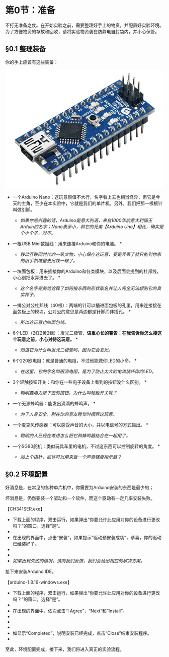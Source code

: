 # 第0节：准备

不打无准备之仗。在开始实验之前，需要整理好手上的物资，并配置好实验环境。为了方便物资的存放和回收，请将实验物资装在防静电自封袋内，并小心保管。

## §0.1 整理装备

你的手上应该有这些装备：

![](.gitbook/assets/chap0_img1_arduinonano.jpg)
* 一个Arduino Nano：这玩意颜值不大行，名字看上去也相当怪异，但它是今天的主角，至少在本实验中，它就是我们的单片机。另外，我们把那一根根针叫做引脚。
  * _如果你感兴趣的话，Arduino是意大利语，来自1000年前意大利国王Arduin的名字；Nano表示小，和它的兄弟【Arduino Uno】相比，确实是个小个子，对不_。


* 一根USB Mini数据线：用来连接Arduino和你的电脑。
  *
  * _移动互联网时代的一级文物，小心保存这玩意，要是弄丢了就只能到你家的旧手机堆里去另找一根了。_


* 一块面包板：用来插接你的Arduino和各类模块，以及后面会提到的杜邦线，小心别把水弄进去了。
  *
  * _这个名字完美地诠释了如何按东西的形状取名并让人完全无法想到它的真实样子。_


* 一排公对公杜邦线（40根）：两端的针可以插进面包板的孔里，用来连接接在面包板上的模块，公对公的意思是两边都是针脚而非插孔。
  *
  * _所以这玩意也叫面包线。_


* 6个LED（2红2黄2绿）：发光二极管，**语重心长的警告：在我告诉你怎么接这个玩意之前，小心对待这玩意。**
  *
  * _知道它为什么叫发光二极管吗，因为它会发光。_


* 6个220欧电阻：就是普通的电阻，不过他能救你LED的小命。
  * 
  * _在这里，它的学名叫限流电阻，是为了防止太大的电流烧坏你的LED。_


* 3个轻触按钮开关：和你在一些电子设备上看到的按钮没什么区别。
  *
  * _明明要用力按下去的按钮，为什么叫轻触开关呢？_


* 一个无源蜂鸣器：能发出滴滴的蜂鸣声。
  *
  * _为了人身安全，别在你的室友睡觉时摆弄这玩意。_


* 一个麦克风传感器：可以感受声音的大小，并以电信号的方式输出。
  *
  * _聪明的人已经在考虑怎么把它和蜂鸣器结合在一起用了。_


* 一个SG90舵机：类似玩具车里的电机，不过这东西可以控制旋转的角度。
  *
  * _加上个指针，或许可以用来做一个声音强度指示器？_

## §0.2 环境配置

好消息是，在常见的各种单片机中，你需要为Arduino安装的东西是最少的；

坏消息是，仍然要装一个驱动和一个软件，而这个驱动有一定几率安装失败。

【CH341SER.exe】

* 下载上面的程序，双击运行，如果弹出“你要允许此应用对你的设备进行更改吗？”的窗口，选择“是”。
*
* 在出现的界面中，点击“安装”，如果提示“驱动预安装成功”，恭喜，你的驱动已经装好了。
*
*
* _如果出现失败的情况，请向我们反馈，我们会给出相应的解决方案。_

接下来安装Arduino IDE。

【arduino-1.8.16-windows.exe】

* 下载上面的程序，双击运行，如果弹出“你要允许此应用对你的设备进行更改吗？”的窗口，选择“是”。
*
* 在出现的界面中，依次点击“I Agree”，“Next”和“Install”。
*
*
*
* 如显示“Completed”，说明安装已经完成，点击“Close”结束安装程序。
*

至此，环境配置完成，接下来，我们将进入真正的实验流程。
